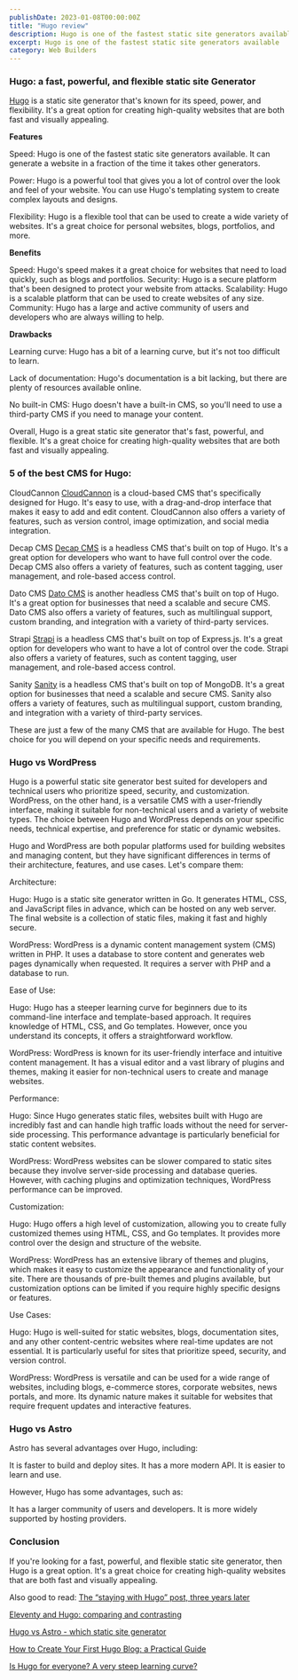 ```yaml
---
publishDate: 2023-01-08T00:00:00Z
title: "Hugo review"
description: Hugo is one of the fastest static site generators available
excerpt: Hugo is one of the fastest static site generators available
category: Web Builders
---
```


### Hugo: a fast, powerful, and flexible static site Generator

[Hugo](https://gohugo.io/) is a static site generator that's known for its speed, power, and flexibility. It's a great option for creating high-quality websites that are both fast and visually appealing.

**Features**

Speed: Hugo is one of the fastest static site generators available. It can generate a website in a fraction of the time it takes other generators.

Power: Hugo is a powerful tool that gives you a lot of control over the look and feel of your website. You can use Hugo's templating system to create complex layouts and designs.

Flexibility: Hugo is a flexible tool that can be used to create a wide variety of websites. It's a great choice for personal websites, blogs, portfolios, and more.

**Benefits**

Speed: Hugo's speed makes it a great choice for websites that need to load quickly, such as blogs and portfolios. Security: Hugo is a secure platform that's been designed to protect your website from attacks. Scalability: Hugo is a scalable platform that can be used to create websites of any size. Community: Hugo has a large and active community of users and developers who are always willing to help.

**Drawbacks**

Learning curve: Hugo has a bit of a learning curve, but it's not too difficult to learn.

Lack of documentation: Hugo's documentation is a bit lacking, but there are plenty of resources available online.

No built-in CMS: Hugo doesn't have a built-in CMS, so you'll need to use a third-party CMS if you need to manage your content.

Overall, Hugo is a great static site generator that's fast, powerful, and flexible. It's a great choice for creating high-quality websites that are both fast and visually appealing.

### 5 of the best CMS for Hugo:

CloudCannon [CloudCannon](https://cloudcannon.com/) is a cloud-based CMS that's specifically designed for Hugo. It's easy to use, with a drag-and-drop interface that makes it easy to add and edit content. CloudCannon also offers a variety of features, such as version control, image optimization, and social media integration.

Decap CMS [Decap CMS](https://decapcms.org/) is a headless CMS that's built on top of Hugo. It's a great option for developers who want to have full control over the code. Decap CMS also offers a variety of features, such as content tagging, user management, and role-based access control.

Dato CMS [Dato CMS](https://www.datocms.com/) is another headless CMS that's built on top of Hugo. It's a great option for businesses that need a scalable and secure CMS. Dato CMS also offers a variety of features, such as multilingual support, custom branding, and integration with a variety of third-party services.

Strapi [Strapi](https://strapi.io/) is a headless CMS that's built on top of Express.js. It's a great option for developers who want to have a lot of control over the code. Strapi also offers a variety of features, such as content tagging, user management, and role-based access control.

Sanity [Sanity](https://www.sanity.io/) is a headless CMS that's built on top of MongoDB. It's a great option for businesses that need a scalable and secure CMS. Sanity also offers a variety of features, such as multilingual support, custom branding, and integration with a variety of third-party services.

These are just a few of the many CMS that are available for Hugo. The best choice for you will depend on your specific needs and requirements.

### Hugo vs WordPress

Hugo is a powerful static site generator best suited for developers and technical users who prioritize speed, security, and customization. WordPress, on the other hand, is a versatile CMS with a user-friendly interface, making it suitable for non-technical users and a variety of website types. The choice between Hugo and WordPress depends on your specific needs, technical expertise, and preference for static or dynamic websites.

Hugo and WordPress are both popular platforms used for building websites and managing content, but they have significant differences in terms of their architecture, features, and use cases. Let's compare them:

Architecture:

Hugo: Hugo is a static site generator written in Go. It generates HTML, CSS, and JavaScript files in advance, which can be hosted on any web server. The final website is a collection of static files, making it fast and highly secure.

WordPress: WordPress is a dynamic content management system (CMS) written in PHP. It uses a database to store content and generates web pages dynamically when requested. It requires a server with PHP and a database to run.

Ease of Use:

Hugo: Hugo has a steeper learning curve for beginners due to its command-line interface and template-based approach. It requires knowledge of HTML, CSS, and Go templates. However, once you understand its concepts, it offers a straightforward workflow.

WordPress: WordPress is known for its user-friendly interface and intuitive content management. It has a visual editor and a vast library of plugins and themes, making it easier for non-technical users to create and manage websites.

Performance:

Hugo: Since Hugo generates static files, websites built with Hugo are incredibly fast and can handle high traffic loads without the need for server-side processing. This performance advantage is particularly beneficial for static content websites.

WordPress: WordPress websites can be slower compared to static sites because they involve server-side processing and database queries. However, with caching plugins and optimization techniques, WordPress performance can be improved.

Customization:

Hugo: Hugo offers a high level of customization, allowing you to create fully customized themes using HTML, CSS, and Go templates. It provides more control over the design and structure of the website.

WordPress: WordPress has an extensive library of themes and plugins, which makes it easy to customize the appearance and functionality of your site. There are thousands of pre-built themes and plugins available, but customization options can be limited if you require highly specific designs or features.

Use Cases:

Hugo: Hugo is well-suited for static websites, blogs, documentation sites, and any other content-centric websites where real-time updates are not essential. It is particularly useful for sites that prioritize speed, security, and version control.

WordPress: WordPress is versatile and can be used for a wide range of websites, including blogs, e-commerce stores, corporate websites, news portals, and more. Its dynamic nature makes it suitable for websites that require frequent updates and interactive features.

### Hugo vs Astro
Astro has several advantages over Hugo, including:

It is faster to build and deploy sites.
It has a more modern API.
It is easier to learn and use.

However, Hugo has some advantages, such as:

It has a larger community of users and developers.
It is more widely supported by hosting providers.

### Conclusion

If you're looking for a fast, powerful, and flexible static site generator, then Hugo is a great option. It's a great choice for creating high-quality websites that are both fast and visually appealing.

Also good to read:
[The “staying with Hugo” post, three years later](https://www.brycewray.com/posts/2022/07/staying-hugo-post-three-years-later/)

[Eleventy and Hugo: comparing and contrasting](https://www.brycewray.com/posts/2020/12/eleventy-hugo-comparing-contrasting/)

[Hugo vs Astro - which static site generator](https://onebite.dev/hugo-vs-astro-which-static-site-generator-to-choose-in-2023/)

[How to Create Your First Hugo Blog: a Practical Guide](https://www.freecodecamp.org/news/your-first-hugo-blog-a-practical-guide/)

[Is Hugo for everyone? A very steep learning curve?](https://news.ycombinator.com/item?id=24670439)
